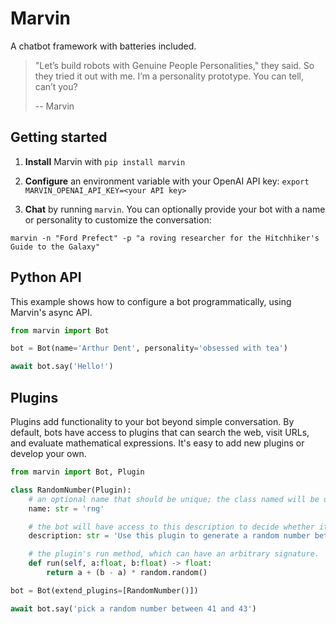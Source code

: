 # Marvin

A chatbot framework with batteries included.

> "Let’s build robots with Genuine People Personalities," they said. So they tried it out with me. I’m a personality prototype. You can tell, can’t you?
>
> -- Marvin

## Getting started

1. **Install** Marvin with `pip install marvin`

2. **Configure** an environment variable with your OpenAI API key: `export MARVIN_OPENAI_API_KEY=<your API key>`

3. **Chat** by running `marvin`. You can optionally provide your bot with a name or personality to customize the conversation:

```shell
marvin -n "Ford Prefect" -p "a roving researcher for the Hitchhiker's Guide to the Galaxy"
```

## Python API

This example shows how to configure a bot programmatically, using Marvin's async API.

```python
from marvin import Bot

bot = Bot(name='Arthur Dent', personality='obsessed with tea')

await bot.say('Hello!')
```

## Plugins

Plugins add functionality to your bot beyond simple conversation. By default, bots have access to plugins that can search the web, visit URLs, and evaluate mathematical expressions. It's easy to add new plugins or develop your own.

```python
from marvin import Bot, Plugin

class RandomNumber(Plugin):
    # an optional name that should be unique; the class named will be used by default
    name: str = 'rng'

    # the bot will have access to this description to decide whether it should use the plugin
    description: str = 'Use this plugin to generate a random number between `a` and `b`'

    # the plugin's run method, which can have an arbitrary signature.
    def run(self, a:float, b:float) -> float:
        return a + (b - a) * random.random()

bot = Bot(extend_plugins=[RandomNumber()])

await bot.say('pick a random number between 41 and 43')
```